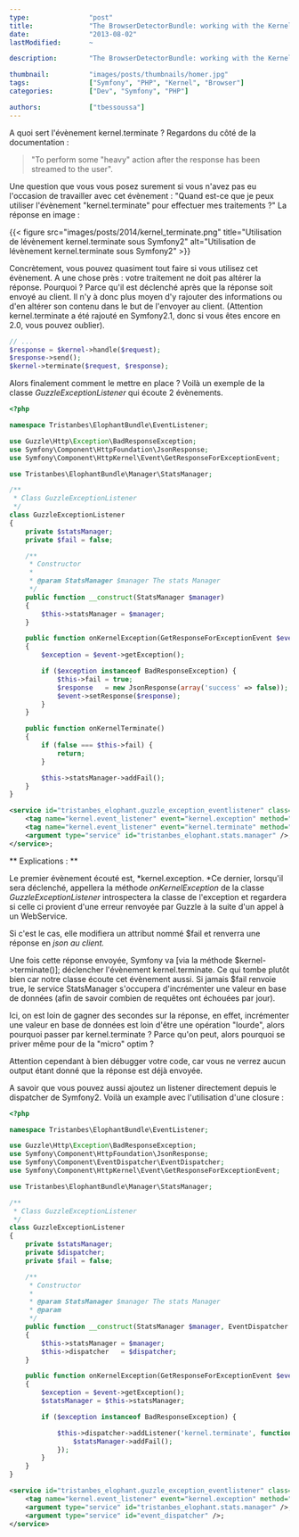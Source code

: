 ```yaml
---
type:               "post"
title:              "The BrowserDetectorBundle: working with the Kernel events"
date:               "2013-08-02"
lastModified:       ~

description:        "The BrowserDetectorBundle: working with the Kernel events"

thumbnail:          "images/posts/thumbnails/homer.jpg"
tags:               ["Symfony", "PHP", "Kernel", "Browser"]
categories:         ["Dev", "Symfony", "PHP"]

authors:            ["tbessoussa"]
---
```


A quoi sert l'évènement kernel.terminate ? Regardons du côté de la documentation :

> "To perform some "heavy" action after the response has been streamed to the user".

Une question que vous vous posez surement si vous n'avez pas eu l'occasion de travailler avec cet évènement : "Quand est-ce que je peux utiliser l'évènement "kernel.terminate" pour effectuer mes traitements ?" La réponse en image :

<p class="text-center">
    {{< figure src="images/posts/2014/kernel_terminate.png" title="Utilisation de lévènement kernel.terminate sous Symfony2" alt="Utilisation de lévènement kernel.terminate sous Symfony2" >}}
</p>


Concrètement, vous pouvez quasiment tout faire si vous utilisez cet évènement. A une chose près : votre traitement ne doit pas altérer la réponse. Pourquoi ? Parce qu'il est déclenché après que la réponse soit envoyé au client. Il n'y à donc plus moyen d'y rajouter des informations ou d'en altérer son contenu dans le but de l'envoyer au client. (Attention kernel.terminate a été rajouté en Symfony2.1, donc si vous êtes encore en 2.0, vous pouvez oublier).

```php
// ...
$response = $kernel->handle($request);
$response->send();
$kernel->terminate($request, $response);
```

Alors finalement comment le mettre en place ? Voilà un exemple de la classe *GuzzleExceptionListener* qui écoute 2 évènements.

```php
<?php

namespace Tristanbes\ElophantBundle\EventListener;

use Guzzle\Http\Exception\BadResponseException;
use Symfony\Component\HttpFoundation\JsonResponse;
use Symfony\Component\HttpKernel\Event\GetResponseForExceptionEvent;

use Tristanbes\ElophantBundle\Manager\StatsManager;

/**
 * Class GuzzleExceptionListener
 */
class GuzzleExceptionListener
{
    private $statsManager;
    private $fail = false;

    /**
     * Constructor
     *
     * @param StatsManager $manager The stats Manager
     */
    public function __construct(StatsManager $manager)
    {
        $this->statsManager = $manager;
    }

    public function onKernelException(GetResponseForExceptionEvent $event)
    {
        $exception = $event->getException();

        if ($exception instanceof BadResponseException) {
            $this->fail = true;
            $response   = new JsonResponse(array('success' => false));
            $event->setResponse($response);
        }
    }

    public function onKernelTerminate()
    {
        if (false === $this->fail) {
            return;
        }

        $this->statsManager->addFail();
    }
}
```


```xml
<service id="tristanbes_elophant.guzzle_exception_eventlistener" class="%tristanbes_elophant.guzzle.exception.class%">
    <tag name="kernel.event_listener" event="kernel.exception" method="onKernelException" />;
    <tag name="kernel.event_listener" event="kernel.terminate" method="onKernelTerminate" />;
    <argument type="service" id="tristanbes_elophant.stats.manager" />;
</service>;
```


** Explications : **

Le premier évènement écouté est, *kernel.exception. *Ce dernier, lorsqu'il sera déclenché, appellera la méthode *onKernelException* de la classe *GuzzleExceptionListener* introspectera la classe de l'exception et regardera si celle ci provient d'une erreur renvoyée par Guzzle à la suite d'un appel à un WebService.

Si c'est le cas, elle modifiera un attribut nommé $fail et renverra une réponse en *json au client.*

Une fois cette réponse envoyée, Symfony va [via la méthode $kernel->terminate()]; déclencher l'évènement kernel.terminate. Ce qui tombe plutôt bien car notre classe écoute cet évènement aussi. Si jamais $fail renvoie true, le service StatsManager s'occupera d'incrémenter une valeur en base de données (afin de savoir combien de requêtes ont échouées par jour).

Ici, on est loin de gagner des secondes sur la réponse, en effet, incrémenter une valeur en base de données est loin d'être une opération "lourde", alors pourquoi passer par kernel.terminate ? Parce qu'on peut, alors pourquoi se priver même pour de la "micro" optim ?

Attention cependant à bien débugger votre code, car vous ne verrez aucun output étant donné que la réponse est déjà envoyée.

A savoir que vous pouvez aussi ajoutez un listener directement depuis le dispatcher de Symfony2. Voilà un example avec l'utilisation d'une closure :

```php
<?php

namespace Tristanbes\ElophantBundle\EventListener;

use Guzzle\Http\Exception\BadResponseException;
use Symfony\Component\HttpFoundation\JsonResponse;
use Symfony\Component\EventDispatcher\EventDispatcher;
use Symfony\Component\HttpKernel\Event\GetResponseForExceptionEvent;

use Tristanbes\ElophantBundle\Manager\StatsManager;

/**
 * Class GuzzleExceptionListener
 */
class GuzzleExceptionListener
{
    private $statsManager;
    private $dispatcher;
    private $fail = false;

    /**
     * Constructor
     *
     * @param StatsManager $manager The stats Manager
     * @param
     */
    public function __construct(StatsManager $manager, EventDispatcher $dispatcher)
    {
        $this->statsManager = $manager;
        $this->dispatcher   = $dispatcher;
    }

    public function onKernelException(GetResponseForExceptionEvent $event)
    {
        $exception = $event->getException();
        $statsManager = $this->statsManager;

        if ($exception instanceof BadResponseException) {

            $this->dispatcher->addListener('kernel.terminate', function (Event $event) use ($statsManager) {
                $statsManager->addFail();
            });
        }
    }
}
```

```xml
<service id="tristanbes_elophant.guzzle_exception_eventlistener" class="%tristanbes_elophant.guzzle.exception.class%">;
    <tag name="kernel.event_listener" event="kernel.exception" method="onKernelException" />;
    <argument type="service" id="tristanbes_elophant.stats.manager" />;
    <argument type="service" id="event_dispatcher" />;
</service>
```
